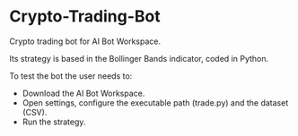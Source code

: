 # Crypto-Trading-Bot

Crypto trading bot for AI Bot Workspace.

Its strategy is based in the Bollinger Bands indicator, coded in Python.

To test the bot the user needs to:
- Download the AI Bot Workspace.
- Open settings, configure the executable path (trade.py) and the dataset (CSV).
- Run the strategy.

